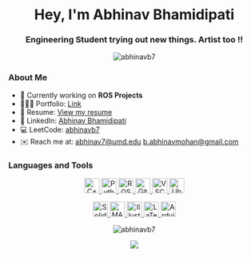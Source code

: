 <h1 align="center">Hey, I'm Abhinav Bhamidipati</h1>
<h3 align="center">Engineering Student trying out new things. Artist too !!</h3>


<p align="center">
  <img src="https://komarev.com/ghpvc/?username=abhinavb7&label=Profile%20views&color=0e75b6&style=flat" alt="abhinavb7" />
</p>

### About Me

- 🤖 Currently working on **ROS Projects**
- 🧑🏻‍💼 Portfolio: [Link](https://abhinavb7.github.io/)
- 📄 Resume: [View my resume](https://drive.google.com/file/d/1uYPLIMME1EJZQkmsGhclC-KUTpTTDNvd/view?usp=sharing)
- 👔 LinkedIn: [Abhinav Bhamidipati](https://www.linkedin.com/in/abhinav-bhamidipati/)
- 💻 LeetCode: [abhinavb7](https://www.leetcode.com/abhinavb7/)
- ✉️ Reach me at: [abhinav7@umd.edu](mailto:abhinav7@umd.edu)  [b.abhinavmohan@gmail.com](mailto:b.abhinavmohan@gmail.com)
  
### Languages and Tools

<p align="center">
  <a href= "https://isocpp.org/">
    <img height="30" alt="C++" src="https://img.shields.io/badge/-C%2B%2B-orange?style=plastic&logo=cplusplus"/>
  </a>
  
  <a href= "https://www.python.org/">
    <img height="30" alt="Python" src="https://img.shields.io/badge/-Python-ffcd3a?style=plastic&logo=python"/>
  </a>
  <a href= "https://www.ros.org/">
  <img height="30" alt="ROS" src="https://img.shields.io/badge/-ROS-fa8a05?style=plastic&logo=ros"/>
  </a>
  
  <a href="https://git-scm.com/" target="_blank">
  <img height="30" alt="Git" src="https://img.shields.io/badge/-Git-F05032?style=plastic&logo=git&logoColor=white"/>
  </a>

  <a href= "https://code.visualstudio.com/">
  <img height="30" alt="VSCode" src="https://img.shields.io/badge/-VS%20Code-3182b9?style=plastic&logo=visualstudiocode"/>
  </a>
  
  <a href= "https://ubuntu.com/">
  <img height="30" alt="Ubuntu" src="https://img.shields.io/badge/-Ubuntu-99b931?style=plastic&logo=ubuntu"/>
  </a>
</p>

<p align="center">
  <a href="https://www.solidworks.com/" target="_blank">
    <img height="30" alt="SolidWorks" src="https://img.shields.io/badge/-SolidWorks-0078D4?style=plastic&logo=solidworks&logoColor=white"/>
  </a>
  <a href="https://www.mathworks.com/" target="_blank">
    <img height="30" alt="MATLAB" src="https://img.shields.io/badge/-MATLAB-0076A8?style=plastic&logo=mathworks&logoColor=white"/>
  </a>
  <a href="https://www.adobe.com/products/illustrator.html" target="_blank">
    <img height="30" alt="Illustrator" src="https://img.shields.io/badge/-Illustrator-FF9A00?style=plastic&logo=adobe-illustrator&logoColor=white"/>
  </a>
   <a href= "https://www.latex-project.org/">
    <img height="30" alt="LaTeX" src="https://img.shields.io/badge/-LaTeX-008080?style=plastic&logo=latex"/>
  </a>
  <a href="https://www.arduino.cc/" target="_blank">
    <img height="30" alt="Arduino" src="https://img.shields.io/badge/-Arduino-00979D?style=plastic&logo=arduino&logoColor=white"/>
  </a>  
</p>

<p align="center"><img align="center" src="https://github-readme-stats.vercel.app/api/top-langs?username=abhinavb7&show_icons=true&locale=en&layout=compact" alt="abhinavb7" /></p>


<p align="center"><img align="center" src="https://github-readme-streak-stats.herokuapp.com/?user=abhinavb7"" /></p>
